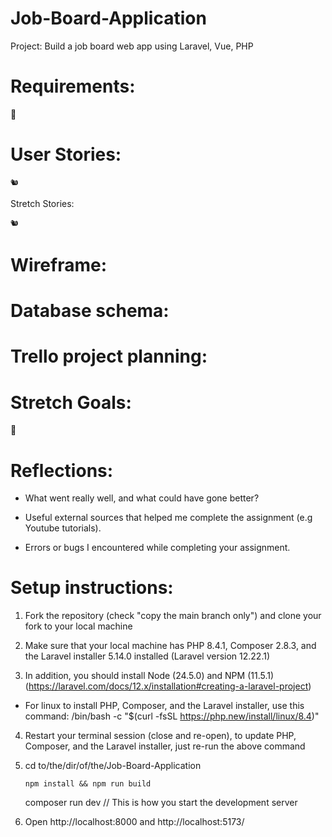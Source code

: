 # Job-Board-Application

Project: Build a job board web app using Laravel, Vue, PHP

# Requirements:

🎯

# User Stories:

    🐿️

Stretch Stories:

    🐿️

# Wireframe:

# Database schema:

# Trello project planning:

# Stretch Goals:

🏹

# Reflections:

- What went really well, and what could have gone better?

- Useful external sources that helped me complete the assignment (e.g Youtube tutorials).

- Errors or bugs I encountered while completing your assignment.

# Setup instructions:

1. Fork the repository (check "copy the main branch only") and clone your fork to your local machine

2. Make sure that your local machine has PHP 8.4.1, Composer 2.8.3, and the Laravel installer 5.14.0 installed (Laravel version 12.22.1)

3. In addition, you should install Node (24.5.0) and NPM (11.5.1) (https://laravel.com/docs/12.x/installation#creating-a-laravel-project)

- For linux to install PHP, Composer, and the Laravel installer, use this command:
  /bin/bash -c "$(curl -fsSL https://php.new/install/linux/8.4)"

4.  Restart your terminal session (close and re-open), to update PHP, Composer, and the Laravel installer, just re-run the above command

5.  cd to/the/dir/of/the/Job-Board-Application

        npm install && npm run build

    composer run dev // This is how you start the development server

6.  Open http://localhost:8000 and http://localhost:5173/
